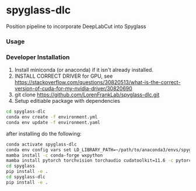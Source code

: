 # spyglass-dlc
Position pipeline to incorporate DeepLabCut into Spyglass

### Usage

### Developer Installation
1. Install miniconda (or anaconda) if it isn't already installed.
2. INSTALL CORRECT DRIVER for GPU, see https://stackoverflow.com/questions/30820513/what-is-the-correct-version-of-cuda-for-my-nvidia-driver/30820690
3. git clone https://github.com/LorenFrankLab/spyglass-dlc.git
4. Setup editiable package with dependencies
```bash
cd spyglass-dlc
conda env create -f environment.yml
conda env update -f environment.yaml
```
after installing do the following:
```bash
conda activate spyglass-dlc
conda env config vars set LD_LIBRARY_PATH=~/path/to/anaconda3/envs/spyglass-dlc/lib/
mamba install -c conda-forge wxpython
mamba install pytorch torchvision torchaudio cudatoolkit=11.6 -c pytorch -c conda-forge
cd spyglass
pip install -e .
cd spyglass-dlc
pip install -e .
